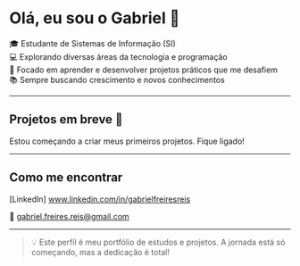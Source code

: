 # Olá, eu sou o Gabriel 👋

🎓 Estudante de Sistemas de Informação (SI)  
💻 Explorando diversas áreas da tecnologia e programação  
🚀 Focado em aprender e desenvolver projetos práticos que me desafiem  
📚 Sempre buscando crescimento e novos conhecimentos

---

## Projetos em breve 🚧

Estou começando a criar meus primeiros projetos. Fique ligado!

---

## Como me encontrar

[LinkedIn] www.linkedin.com/in/gabrielfreiresreis

📧 gabriel.freires.reis@gmail.com

---

> 💡 Este perfil é meu portfólio de estudos e projetos. A jornada está só começando, mas a dedicação é total!

